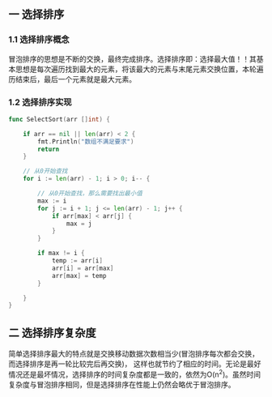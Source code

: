 ## 一 选择排序

### 1.1 选择排序概念

冒泡排序的思想是不断的交换，最终完成排序。选择排序即：选择最大值！！其基本思想是每次遍历找到最大的元素，将该最大的元素与末尾元素交换位置，本轮遍历结束后，最后一个元素就是最大元素。    

### 1.2 选择排序实现
```go
func SelectSort(arr []int) {

	if arr == nil || len(arr) < 2 {
		fmt.Println("数组不满足要求")
		return
	}

	// 从0开始查找
	for i := len(arr) - 1; i > 0; i-- {

		// 从0开始查找，那么需要找出最小值
		max := i
		for j := i + 1; j <= len(arr) - 1; j++ {
			if arr[max] < arr[j] {
				max = j
			}
		}

		if max != i {
			temp := arr[i]
			arr[i] = arr[max]
			arr[max] = temp
		}

	}
}
```

## 二 选择排序复杂度

简单选择排序最大的特点就是交换移动数据次数相当少(冒泡排序每次都会交换，而选择排序是再一轮比较完后再交换)， 这样也就节约了相应的时间。无论是最好情况还是最坏情况，选择排序的时间复杂度都是一致的，依然为O(n$^2$)。虽然时间复杂度与冒泡排序相同，但是选择排序在性能上仍然会略优于冒泡排序。  